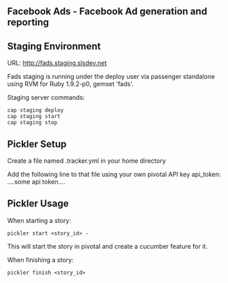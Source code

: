 ## Facebook Ads - Facebook Ad generation and reporting

## Staging Environment

URL: http://fads.staging.slsdev.net

Fads staging is running under the deploy user via passenger standalone using RVM 
for Ruby 1.9.2-p0, gemset 'fads'.

Staging server commands:

    cap staging deploy
    cap staging start
    cap staging stop

## Pickler Setup

Create a file named .tracker.yml in your home directory

Add the following line to that file using your own pivotal API key
    api_token: ....some api token....

## Pickler Usage

When starting a story:

    pickler start <story_id> -

This will start the story in pivotal and create a cucumber feature for it.

When finishing a story: 

    pickler finish <story_id>
